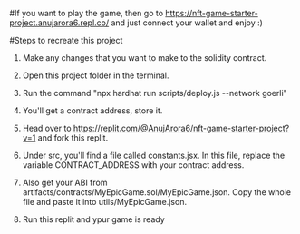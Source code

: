 #If you want to play the game, then go to https://nft-game-starter-project.anujarora6.repl.co/ and just connect your wallet and enjoy :)

#Steps to recreate this project

1. Make any changes that you want to make to the solidity contract.
2. Open this project folder in the terminal.
3. Run the command "npx hardhat run scripts/deploy.js --network goerli"
4. You'll get a contract address, store it.
5. Head over to https://replit.com/@AnujArora6/nft-game-starter-project?v=1 and fork this replit.
6. Under src, you'll find a file called constants.jsx. In this file, replace the variable CONTRACT_ADDRESS with your contract address.
7. Also get your ABI from artifacts/contracts/MyEpicGame.sol/MyEpicGame.json. Copy the whole file and paste it into utils/MyEpicGame.json.

8. Run this replit and ypur game is ready

